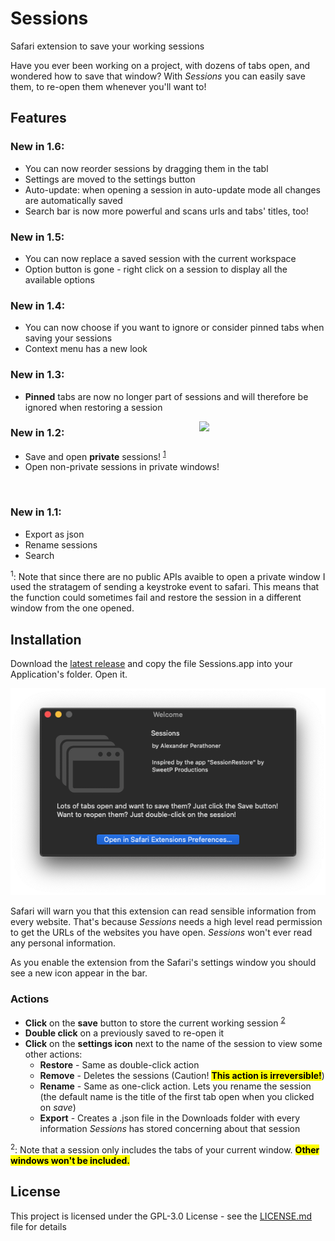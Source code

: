 # Sessions
Safari extension to save your working sessions

Have you ever been working on a project, with dozens of tabs open, and wondered how to save that window?
With *Sessions* you can easily save them, to re-open them whenever you'll want to!

## Features
### New in 1.6:
- You can now reorder sessions by dragging them in the tabl
- Settings are moved to the settings button
- Auto-update: when opening a session in auto-update mode all changes are automatically saved
- Search bar is now more powerful and scans urls and tabs' titles, too!

### New in 1.5:
- You can now replace a saved session with the current workspace
- Option button is gone - right click on a session to display all the available options

### New in 1.4:
- You can now choose if you want to ignore or consider pinned tabs when saving your sessions
- Context menu has a new look

### New in 1.3:
- **Pinned** tabs are now no longer part of sessions and will therefore be ignored when restoring a session

<img align="right" margin="10px" src="https://raw.githubusercontent.com/AlexPerathoner/Sessions/master/Screens/PrivateDemonstration.mov" width="40%"></img>

### New in 1.2:
- Save and open **private** sessions! <sup>[1](#note1)</sup>
- Open non-private sessions in private windows!

<br/>

### New in 1.1:
- Export as json
- Rename sessions
- Search


<a name="note1"></a><sup>1</sup>: Note that since there are no public APIs avaible to open a private window I used the stratagem of sending a keystroke event to safari. This means that the function could sometimes fail and restore the session in a different window from the one opened.</mark>


## Installation
Download the [latest release](https://github.com/AlexPerathoner/Sessions/releases/latest) and copy the file Sessions.app into your Application's folder. Open it.

![Welcome Window](https://raw.githubusercontent.com/AlexPerathoner/Sessions/master/Screens/welcomeScreen.png)

Safari will warn you that this extension can read sensible information from every website. That's because *Sessions* needs a high level read permission to get the URLs of the websites you have open. *Sessions* won't ever read any personal information.

As you enable the extension from the Safari's settings window you should see a new icon appear in the bar.

### Actions
* **Click** on the **save** button to store the current working session <sup>[2](#note2)</sup> 
* **Double click** on a previously saved to re-open it
* **Click** on the **settings icon** next to the name of the session to view some other actions:
	* **Restore** - Same as double-click action
	* **Remove** - Deletes the sessions (Caution! <mark>**This action is irreversible!**</mark>)
	* **Rename** - Same as one-click action. Lets you rename the session (the default name is the title of the first tab open when you clicked on *save*)
	* **Export** - Creates a .json file in the Downloads folder with every information *Sessions* has stored concerning about that session


<a name="note2"></a><sup>2</sup>: Note that a session only includes the tabs of your current window. <mark>**Other windows won't be included.**</mark>

## License

This project is licensed under the GPL-3.0 License - see the [LICENSE.md](LICENSE.md) file for details

